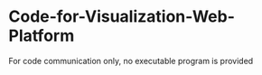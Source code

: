# Code-for-Visualization-Web-Platform
For code communication only, no executable program is provided

